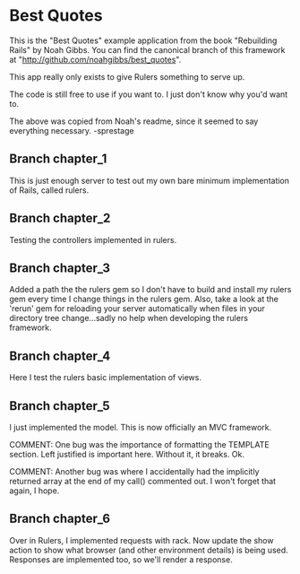 # Best Quotes

This is the "Best Quotes" example application from the book
"Rebuilding Rails" by Noah Gibbs.  You can find the canonical branch
of this framework at "http://github.com/noahgibbs/best_quotes".

This app really only exists to give Rulers something to serve up.

The code is still free to use if you want to.  I just don't know why
you'd want to.

The above was copied from Noah's readme, since it seemed to say everything necessary.  -sprestage

## Branch chapter_1

This is just enough server to test out my own bare minimum implementation of Rails, called rulers.

## Branch chapter_2

Testing the controllers implemented in rulers.

## Branch chapter_3

Added a path the the rulers gem so I don't have to build and install my rulers gem every time I change things in the rulers gem.  Also, take a look at the 'rerun' gem for reloading your server automatically when files in your directory tree change...sadly no help when developing the rulers framework.

## Branch chapter_4

Here I test the rulers basic implementation of views.

## Branch chapter_5

I just implemented the model. This is now officially an MVC framework.

COMMENT: One bug was the importance of formatting the TEMPLATE section. Left justified is important here. Without it, it breaks. Ok.

COMMENT: Another bug was where I accidentally had the implicitly returned array at the end of my call() commented out. I won't forget that again, I hope.


## Branch chapter_6

Over in Rulers, I implemented requests with rack.  Now update the show action to show what browser (and other environment details) is being used.  Responses are implemented too, so we'll render a response.
